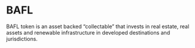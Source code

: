 # BAFL

BAFL token is an asset backed “collectable” that invests in real estate, real assets and renewable infrastructure in developed destinations and jurisdictions.


